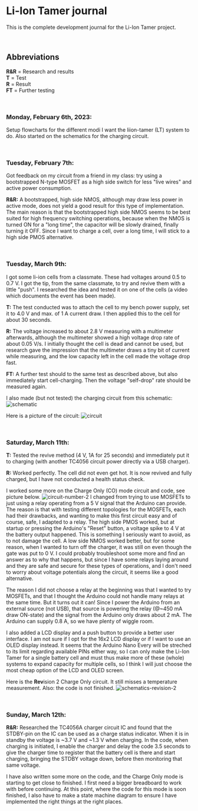 # Li-Ion Tamer journal


This is the complete development journal for the Li-Ion Tamer project.


<br>


## Abbreviations
**R&R** = Research and results <br>
**T** = Test <br>
**R** = Result <br>
**FT** = Further testing


<br>


### Monday, February 6th, 2023:
Setup flowcharts for the different modi I want the liion-tamer (LT) system to do. Also started on the schematics for the charging circuit.  


<br>


### Tuesday, February 7th:
Got feedback on my circuit from a friend in my class: try using a bootstrapped N-type MOSFET as a high side switch for less "live wires" and active power consumption. 

**R&R:** A bootstrapped, high side NMOS, although may draw less power in active mode, does not yield a good result for this type of implementation. The main reason is that the bootstrapped high side NMOS seems to be best suited for high frequency switching operations, because when the NMOS is turned ON for a "long time", the capacitor will be slowly drained, finally turning it OFF. Since I want to charge a cell, over a long time, I will stick to a high side PMOS alternative.


<br>


### Tuesday, March 9th:
I got some li-ion cells from a classmate. These had voltages around 0.5 to 0.7 V. I got the tip, from the same classmate, to try and revive them with a little "push". I researched the idea and tested it on one of the cells (a video which documents the event has been made). 

**T:** The test conducted was to attach the cell to my bench power supply, set it to 4.0 V and max. of 1 A current draw. I then applied this to the cell for about 30 seconds. 

**R:** The voltage increased to about 2.8 V measuring with a multimeter afterwards, although the multimeter showed a high voltage drop rate of about 0.05 V/s. I initially thought the cell is dead and cannot be used, but research gave the impression that the multimeter draws a tiny bit of current while measuring, and the low capacity left in the cell made the voltage drop fast. 

**FT:** A further test should to the same test as described above, but also immediately start cell-charging. Then the voltage "self-drop" rate should be measured again. 

I also made (but not tested) the charging circuit from this schematic:
![schematic](https://user-images.githubusercontent.com/18615800/224134239-04de22d5-ca76-45ea-b223-604aa53ab282.jpeg)

Here is a picture of the circuit:
![circuit](https://user-images.githubusercontent.com/18615800/224134266-80909a26-9520-4cc2-a958-81eabdf17536.JPG)


<br>


### Saturday, March 11th:
**T:** Tested the revive method (4 V, 1A for 25 seconds) and immediately put it to charging (with another TC4056 circuit power directly via a USB charger). 

**R:** Worked perfectly. The cell did not even get hot. It is now revived and fully charged, but I have not conducted a health status check.

I worked some more on the Charge Only (CO) mode circuit and code, see picture below. 
![circuit-number-2](https://user-images.githubusercontent.com/18615800/224506289-9aa0dd79-43e8-4239-9168-c21d3db705b9.JPG)
I changed from trying to use MOSFETs to just using a relay operating from a 5 V signal that the Arduino can provide. The reason is that with testing different topologies for the MOSFETs, each had their drawbacks, and wanting to make this first circuit easy and of course, safe, I adapted to a relay. The high side PMOS worked, but at startup or pressing the Arduino's "Reset" button, a voltage spike to 4 V at the battery output happened. This is something I seriously want to avoid, as to not damage the cell. A low side NMOS worked better, but for some reason, when I wanted to turn off the charger, it was still on even though the gate was put to 0 V. I could probably troubleshoot some more and find an answer as to why that happens, but since I have some relays laying around and they are safe and secure for these types of operations, and I don't need to worry about voltage potentials along the circuit, it seems like a good alternative.

The reason I did not choose a relay at the beginning was that I wanted to try MOSFETs, and that I thought the Arduino could not handle many relays at the same time. But it turns out it can! Since I power the Arduino from an external source (not USB), that source is powering the relay (@~450 mA draw ON-state) and the signal from the Arduino only draws about 2 mA. The Arduino can supply 0.8 A, so we have plenty of wiggle room. 

I also added a LCD display and a push button to provide a better user interface. I am not sure if I opt for the 16x2 LCD display or if I want to use an OLED display instead. It seems that the Arduino Nano Every will be streched to its limit regarding available PINs either way, so I can only make the Li-Ion Tamer for a single battery cell and must thus make more of these (whole) systems to expand capacity for multiple cells, so I think I will just choose the most cheap option of the LCD and OLED screen. 

Here is the **Rev**ision 2 Charge Only circuit. It still misses a temperature measurement. Also: the code is not finished.
![schematics-revision-2](https://user-images.githubusercontent.com/18615800/224507117-a109136d-9b57-4c46-a87c-3d0138cd19f8.jpeg)


<br>


### Sunday, March 12th:
**R&R:** Researched the TC4056A charger circuit IC and found that the STDBY-pin on the IC can be used as a charge status indicator. When it is in standby the voltage is ~3.7 V and ~1.3 V when charging. In the code, when charging is initiated, I enable the charger and delay the code 3.5 seconds to give the charger time to register that the battery cell is there and start charging, bringing the STDBY voltage down, before then monitoring that same voltage.

I have also written some more on the code, and the Charge Only mode is starting to get close to finished. I first need a bigger breadboard to work with before continuing. At this point, where the code for this mode is soon finished, I also have to make a state machine diagram to ensure I have implemented the right things at the right places.
